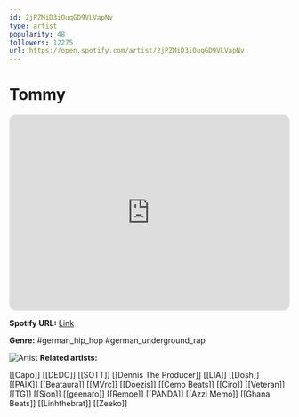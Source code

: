 ```yaml
---
id: 2jPZMiD3iOuqGD9VLVapNv
type: artist
popularity: 48
followers: 12275
url: https://open.spotify.com/artist/2jPZMiD3iOuqGD9VLVapNv
---
```

# Tommy

<iframe style="border-radius:12px" src="https://open.spotify.com/embed/artist/2jPZMiD3iOuqGD9VLVapNv" width="100%" height="352" frameBorder="0" allowfullscreen="" allow="autoplay; clipboard-write; encrypted-media; fullscreen; picture-in-picture" loading="lazy"></iframe>

**Spotify URL:** [Link](https://open.spotify.com/artist/2jPZMiD3iOuqGD9VLVapNv)

**Genre:**  #german_hip_hop #german_underground_rap

![Artist](https://i.scdn.co/image/ab6761610000e5eb98edebc1e22469764d345bf4)
**Related artists:**

[[Capo]]
[[DEDO]]
[[SOTT]]
[[Dennis The Producer]]
[[LIA]]
[[Dosh]]
[[PAIX]]
[[Beataura]]
[[MVrc]]
[[Doezis]]
[[Cemo Beats]]
[[Ciro]]
[[Veteran]]
[[TG]]
[[Sion]]
[[geenaro]]
[[Remoe]]
[[PANDA]]
[[Azzi Memo]]
[[Ghana Beats]]
[[Linhthebrat]]
[[Zeeko]]
